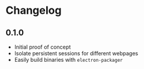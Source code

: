 Changelog
=========

## 0.1.0

- Initial proof of concept
- Isolate persistent sessions for different webpages
- Easily build binaries with `electron-packager`
